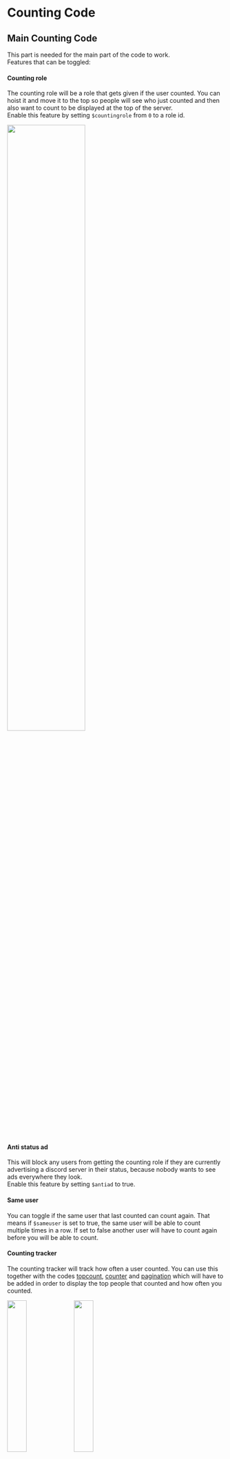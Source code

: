 # Counting Code

## Main Counting Code

This part is needed for the main part of the code to work.  
Features that can be toggled:

#### Counting role

The counting role will be a role that gets given if the user counted. You can hoist it and move it to the top so people will see who just counted and then also want to count to be displayed at the top of the server.  
Enable this feature by setting `$countingrole` from `0` to a role id.

<img src="../../assets/Counting/counting_role.gif?raw=true" width="60%"/>

#### Anti status ad

This will block any users from getting the counting role if they are currently advertising a discord server in their status, because nobody wants to see ads everywhere they look.  
Enable this feature by setting `$antiad` to true.

#### Same user

You can toggle if the same user that last counted can count again. That means if `$sameuser` is set to true, the same user will be able to count multiple times in a row. If set to false another user will have to count again before you will be able to count.

#### Counting tracker

The counting tracker will track how often a user counted. You can use this together with the codes [topcount](topcount.yag), [counter](counter.yag) and [pagination](pagination.yag) which will have to be added in order to display the top people that counted and how often you counted.  

<p float="left">
	<img src="../../assets/Counting/topcount.png?raw=true" width="30%" />
	<img src="../../assets/Counting/count.png?raw=true" width="30%" />
</p>

### Usage (without tracker)

Add the [main counting command](main_counting_cc.yag) to your server and set it up as shown below. Then configure the variables to your liking.

### Setup & Requirements (without tracker)

Trigger|Trigger Type|Code|Dependencies|Custom Command Settings
---|---|---|---|---
\A|Regex|**[Download Link](main_counting_cc.yag)**|❌|Only run in the following channels (counting channel)

### Usage (with tracker & leaderboard)

Add the [main counting command](main_counting_cc.yag) to your server and set it up as shown below. Then configure the variables to your liking.
Then add the [topcount](topcount.yag), [setcount](setcount.yag), [counter](counter.yag) and the [pagination](pagination.yag).  
Make sure you set up everything as shown below.

### Setup & Requirements (with tracker & leaderboard)

Trigger|Trigger Type|Code|Dependencies|Custom Command Settings
---|---|---|---|---
\A|Regex|**[Download Link](main_counting_cc.yag)**|❌|Only run in the following channels (counting channel)
topcount|Command|**[Download Link](topcount.yag)**|[Main counting cc](main_counting_cc.yag)|❌
❌|Reaction (add & remove)|**[Download Link](pagination.yag)**|[topcount](topcount.yag)|❌
count|Command|**[Download Link](counter.yag)**|[Main counting cc](main_counting_cc.yag)|❌
setcount|Command|**[Download Link](setcount.yag)**|[Main counting cc](main_counting_cc.yag)|❌

### Important
If you have been using the old counting system from yagpdb before you can use the [converter](converter.yag) to switch to this updated system. While adding all custom commands and running the [converter](converter.yag) you shouldn't let any users count and lock the counting channel until the converter and you are done converting and adding all custom commands you want.

### Disclamer

If you do not like this code, there is also [another counting code](https://yagpdb-cc.github.io/fun/counting) on the official custom command website.  
I `Black Wolf#0001` didn't come up with this idea, nor do I own the full code. The following parts of the code were all made a while ago but I re-uploaded & edited them because the old counting custom command on the [YAGPDB Community & Support server](https://discord.gg/4udtcA5) was outdated ~~and messy~~ and people kept having issues with it on their servers when adding it.
